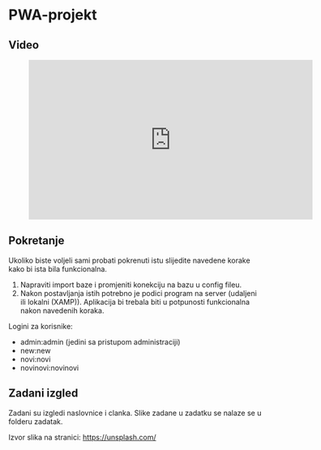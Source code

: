 # PWA-projekt

## Video
<figure class="video_container">
<iframe width="560" height="315" src="https://www.youtube.com/embed/TexslAGqX8c" title="YouTube video player" frameborder="0" allow="accelerometer; autoplay; clipboard-write; encrypted-media; gyroscope; picture-in-picture" allowfullscreen></iframe>
</figure>

## Pokretanje
Ukoliko biste voljeli sami probati pokrenuti istu slijedite navedene korake kako bi ista bila funkcionalna.
1. Napraviti import baze i promjeniti konekciju na bazu u config fileu.
1. Nakon postavljanja istih potrebno je podici program na server (udaljeni ili lokalni (XAMP)).
Aplikacija bi trebala biti u potpunosti funkcionalna nakon navedenih koraka.

Logini za korisnike:

- admin:admin (jedini sa pristupom administraciji)
- new:new
- novi:novi
- novinovi:novinovi

## Zadani izgled
Zadani su izgledi naslovnice i clanka. Slike zadane u zadatku se nalaze se u folderu zadatak.

Izvor slika na stranici: https://unsplash.com/
